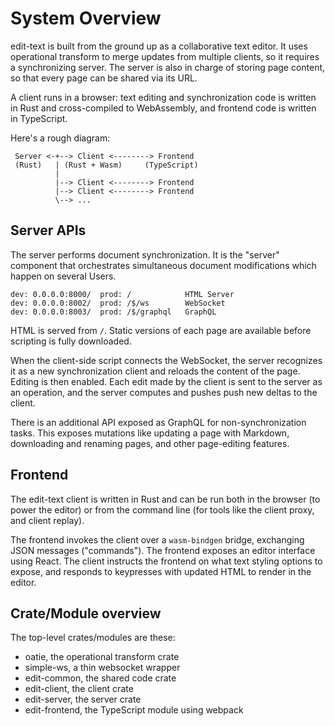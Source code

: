 # System Overview

edit-text is built from the ground up as a collaborative text editor. It uses operational transform to merge updates from multiple clients, so it requires a synchronizing server. The server is also in charge of storing page content, so that every page can be shared via its URL.

A client runs in a browser: text editing and synchronization code is written in Rust and cross-compiled to WebAssembly, and frontend code is written in TypeScript.

Here's a rough diagram:

```
 Server <-+--> Client <--------> Frontend
 (Rust)   | (Rust + Wasm)     (TypeScript)
          |
          |--> Client <--------> Frontend
          |--> Client <--------> Frontend
          \--> ...
```

## Server APIs

The server performs document synchronization. It is the "server" component that orchestrates simultaneous document modifications which happen on several Users.

```
dev: 0.0.0.0:8000/  prod: /            HTML Server
dev: 0.0.0.0:8002/  prod: /$/ws        WebSocket
dev: 0.0.0.0:8003/  prod: /$/graphql   GraphQL
```

HTML is served from `/`. Static versions of each page are available before scripting is fully downloaded.

When the client-side script connects the WebSocket, the server recognizes it as a new synchronization client and reloads the content of the page. Editing is then enabled. Each edit made by the client is sent to the server as an operation, and the server computes and pushes push new deltas to the client.

There is an additional API exposed as GraphQL for non-synchronization tasks. This exposes mutations like updating a page with Markdown, downloading and renaming pages, and other page-editing features.

## Frontend

The edit-text client is written in Rust and can be run both in the browser (to power the editor) or from the command line (for tools like the client proxy, and client replay).

The frontend invokes the client over a `wasm-bindgen` bridge, exchanging JSON messages ("commands"). The frontend exposes an editor interface using React. The client instructs the frontend on what text styling options to expose, and responds to keypresses with updated HTML to render in the editor.

## Crate/Module overview

The top-level crates/modules are these:

* oatie, the operational transform crate
* simple-ws, a thin websocket wrapper
* edit-common, the shared code crate
* edit-client, the client crate
* edit-server, the server crate
* edit-frontend, the TypeScript module using webpack
